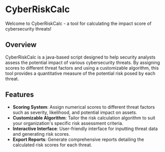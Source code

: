# CyberRiskCalc

Welcome to CyberRiskCalc - a tool for calculating the impact score of cybersecurity threats!

## Overview

CyberRiskCalc is a java-based script designed to help security analysts assess the potential impact of various cybersecurity threats. By assigning scores to different threat factors and using a customizable algorithm, this tool provides a quantitative measure of the potential risk posed by each threat.

## Features

- **Scoring System**: Assign numerical scores to different threat factors such as severity, likelihood, and potential impact on assets.
- **Customizable Algorithm**: Tailor the risk calculation algorithm to suit your organization's specific risk assessment criteria.
- **Interactive Interface**: User-friendly interface for inputting threat data and generating risk scores.
- **Export Reports**: Generate comprehensive reports detailing the calculated risk scores for each threat.
